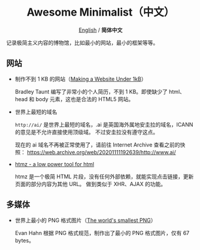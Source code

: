 <h1 align="center">Awesome Minimalist（中文）</h1>

<div align="center" markdown="1">

[English](README.md) / **简体中文**

</div>

记录极简主义内容的博物馆，比如最小的网站，最小的框架等等。

## 网站

+   制作不到 1 KB 的网站（[Making a Website Under 1kB](https://btxx.org/posts/1kb/)）

    Bradley Taunt 编写了非常小的个人简历，不到 1 KB。即使缺少了 html、head 和 body 元素，这也是合法的 HTML5 网站。

+   世界上最短的域名

    `http://ai/` 是世界上最短的域名，.ai 是英国海外属地安圭拉的域名，ICANN 的意见是不允许直接使用顶级域。
    不过安圭拉没有遵守这点。

    现在的 ai 域名不再被正常使用了，请前往 Internet Archive 查看之前的快照：
    <https://web.archive.org/web/20201111192639/http://www.ai/>

+   [htmz - a low power tool for html](https://leanrada.com/htmz/#examples)

    htmz 是一个极简 HTML 片段，没有任何外部依赖，就能实现点击链接，更新页面的部分内容为其他 URL。
    做到类似于 XHR、AJAX 的功能。

## 多媒体

+   世界上最小的 PNG 格式图片（[The world's smallest PNG](https://evanhahn.com/worlds-smallest-png/)）

    Evan Hahn 根据 PNG 格式规范，制作出了最小的 PNG 格式图片，仅有 67 bytes。
